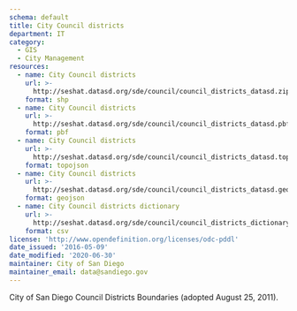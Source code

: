 ```yaml
---
schema: default
title: City Council districts
department: IT
category:
  - GIS
  - City Management
resources:
  - name: City Council districts
    url: >-
      http://seshat.datasd.org/sde/council/council_districts_datasd.zip
    format: shp
  - name: City Council districts
    url: >-
      http://seshat.datasd.org/sde/council/council_districts_datasd.pbf
    format: pbf
  - name: City Council districts
    url: >-
      http://seshat.datasd.org/sde/council/council_districts_datasd.topojson
    format: topojson
  - name: City Council districts
    url: >-
      http://seshat.datasd.org/sde/council/council_districts_datasd.geojson
    format: geojson
  - name: City Council districts dictionary
    url: >-
      http://seshat.datasd.org/sde/council/council_districts_dictionary_datasd.csv
    format: csv
license: 'http://www.opendefinition.org/licenses/odc-pddl'
date_issued: '2016-05-09'
date_modified: '2020-06-30'
maintainer: City of San Diego
maintainer_email: data@sandiego.gov
---
```

City of San Diego Council Districts Boundaries (adopted August 25, 2011).
